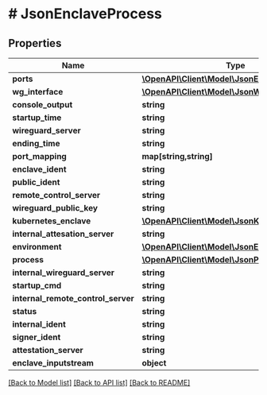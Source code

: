 # # JsonEnclaveProcess

## Properties

Name | Type | Description | Notes
------------ | ------------- | ------------- | -------------
**ports** | [**\OpenAPI\Client\Model\JsonEnclavePort[]**](JsonEnclavePort.md) |  | [optional]
**wg_interface** | [**\OpenAPI\Client\Model\JsonWireguardInterface**](JsonWireguardInterface.md) |  | [optional]
**console_output** | **string** |  | [optional]
**startup_time** | **string** |  | [optional]
**wireguard_server** | **string** |  | [optional]
**ending_time** | **string** |  | [optional]
**port_mapping** | **map[string,string]** |  | [optional]
**enclave_ident** | **string** |  | [optional]
**public_ident** | **string** |  | [optional]
**remote_control_server** | **string** |  | [optional]
**wireguard_public_key** | **string** |  | [optional]
**kubernetes_enclave** | [**\OpenAPI\Client\Model\JsonKubernetesEnclave**](JsonKubernetesEnclave.md) |  | [optional]
**internal_attesation_server** | **string** |  | [optional]
**environment** | [**\OpenAPI\Client\Model\JsonEnvironment**](JsonEnvironment.md) |  | [optional]
**process** | [**\OpenAPI\Client\Model\JsonProcess**](JsonProcess.md) |  | [optional]
**internal_wireguard_server** | **string** |  | [optional]
**startup_cmd** | **string** |  | [optional]
**internal_remote_control_server** | **string** |  | [optional]
**status** | **string** |  | [optional]
**internal_ident** | **string** |  | [optional]
**signer_ident** | **string** |  | [optional]
**attestation_server** | **string** |  | [optional]
**enclave_inputstream** | **object** |  | [optional]

[[Back to Model list]](../../README.md#models) [[Back to API list]](../../README.md#endpoints) [[Back to README]](../../README.md)
